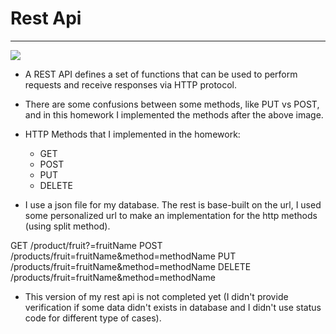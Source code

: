 # Rest Api

<hr>

<img src="../Images/http_methods.png">

* A REST API defines a set of functions that can be used to perform requests and receive responses via HTTP protocol.

* There are some confusions between some methods, like PUT vs POST, and in this homework I implemented the methods after the above image.

* HTTP Methods that I implemented in the homework:
	* GET
	* POST
	* PUT
	* DELETE

* I use a json file for my database. The rest is base-built on the url, I used some personalized url to make an implementation for the http methods (using split method).


GET    /product/fruit?=fruitName
POST   /products/fruit=fruitName&method=methodName
PUT    /products/fruit=fruitName&method=methodName
DELETE /products/fruit=fruitName&method=methodName

* This version of my rest api is not completed yet (I didn't provide verification if some data didn't exists in database and I didn't use status code for different type of cases).
